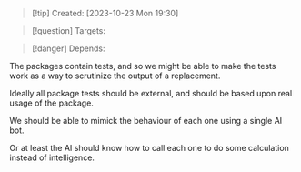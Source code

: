 
>[!tip] Created: [2023-10-23 Mon 19:30]

>[!question] Targets: 

>[!danger] Depends: 

The packages contain tests, and so we might be able to make the tests work as a way to scrutinize the output of a replacement.

Ideally all package tests should be external, and should be based upon real usage of the package.

We should be able to mimick the behaviour of each one using a single AI bot.

Or at least the AI should know how to call each one to do some calculation instead of intelligence.